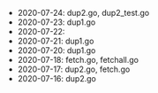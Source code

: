 * 2020-07-24: dup2.go, dup2_test.go
* 2020-07-23: dup1.go
* 2020-07-22:
* 2020-07-21: dup1.go
* 2020-07-20: dup1.go
* 2020-07-18: fetch.go, fetchall.go
* 2020-07-17: dup2.go, fetch.go
* 2020-07-16: dup2.go
